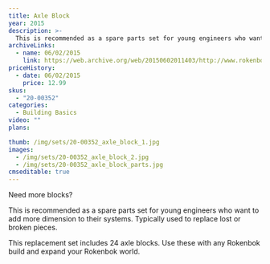 ```yaml
---
title: Axle Block
year: 2015
description: >-
  This is recommended as a spare parts set for young engineers who want to add more dimension to their systems. Typically used to replace lost or broken pieces.
archiveLinks:
  - name: 06/02/2015
    link: https://web.archive.org/web/20150602011403/http://www.rokenbok.com/shop/spare-parts/axle-block
priceHistory:
  - date: 06/02/2015
    price: 12.99
skus:
  - "20-00352"
categories: 
  - Building Basics
video: ""
plans:

thumb: /img/sets/20-00352_axle_block_1.jpg
images:
  - /img/sets/20-00352_axle_block_2.jpg
  - /img/sets/20-00352_axle_block_parts.jpg
cmseditable: true
---
```

Need more blocks?

This is recommended as a spare parts set for young engineers who want to add more dimension to their systems. Typically used to replace lost or broken pieces.

This replacement set includes 24 axle blocks. Use these with any Rokenbok build and expand your Rokenbok world.
